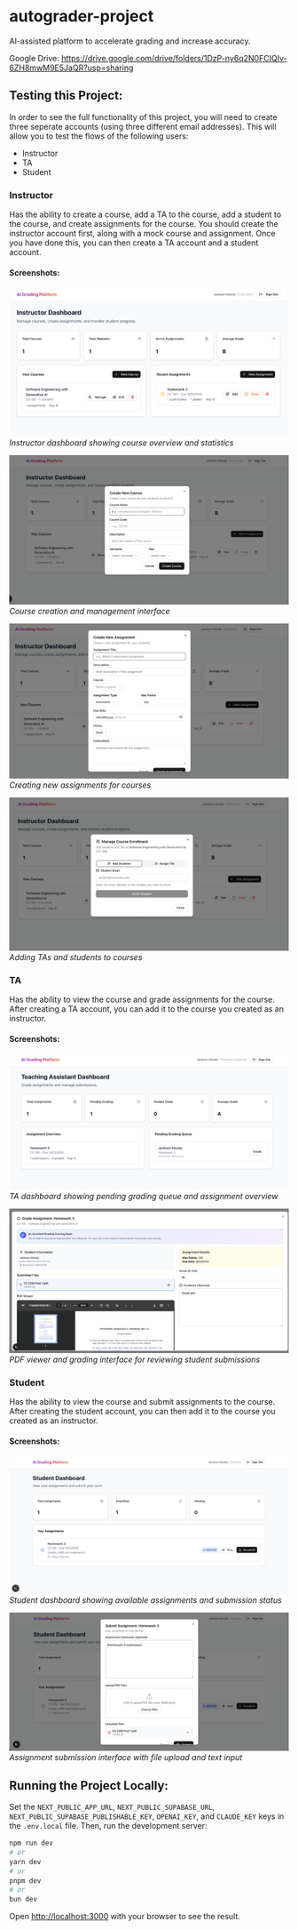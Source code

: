 # autograder-project
AI-assisted platform to accelerate grading and increase accuracy.

Google Drive: https://drive.google.com/drive/folders/1DzP-ny6q2N0FCIQIv-6ZH8mwM9E5JaQR?usp=sharing

## Testing this Project:

In order to see the full functionality of this project, you will need to create three seperate accounts (using three different email addresses). This will allow you to test the flows of the following users:

- Instructor
- TA
- Student

### Instructor

Has the ability to create a course, add a TA to the course, add a student to the course, and create assignments for the course. You should create the instructor account first, along with a mock course and assignment. Once you have done this, you can then create a TA account and a student account.

#### Screenshots:

![Instructor Dashboard Overview](screenshots/instructor-0.png)
_Instructor dashboard showing course overview and statistics_

![Course Management](screenshots/instructor-1.png)
_Course creation and management interface_

![Assignment Creation](screenshots/instructor-2.png)
_Creating new assignments for courses_

![User Management](screenshots/instructor-3.png)
_Adding TAs and students to courses_

### TA

Has the ability to view the course and grade assignments for the course. After creating a TA account, you can add it to the course you created as an instructor.

#### Screenshots:

![TA Dashboard](screenshots/ta-0.png)
_TA dashboard showing pending grading queue and assignment overview_

![Grading Interface](screenshots/ta-1.png)
_PDF viewer and grading interface for reviewing student submissions_

### Student

Has the ability to view the course and submit assignments to the course. After creating the student account, you can then add it to the course you created as an instructor.

#### Screenshots:

![Student Dashboard](screenshots/student-0.png)
_Student dashboard showing available assignments and submission status_

![Assignment Submission](screenshots/student-1.png)
_Assignment submission interface with file upload and text input_

## Running the Project Locally:

Set the `NEXT_PUBLIC_APP_URL`, `NEXT_PUBLIC_SUPABASE_URL`, `NEXT_PUBLIC_SUPABASE_PUBLISHABLE_KEY`, `OPENAI_KEY`, and `CLAUDE_KEY` keys in the `.env.local` file. Then, run the development server:

```bash
npm run dev
# or
yarn dev
# or
pnpm dev
# or
bun dev
```

Open [http://localhost:3000](http://localhost:3000) with your browser to see the result.
